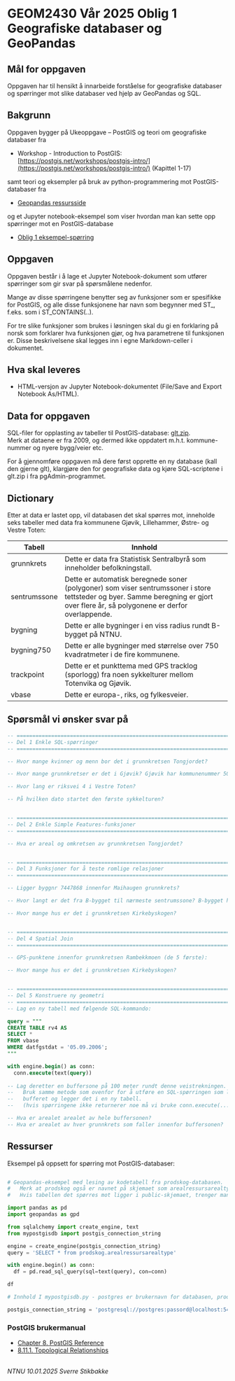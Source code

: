 # GEOM2430 Vår 2025 Oblig 1<br/>Geografiske databaser og GeoPandas


## Mål for oppgaven

Oppgaven har til hensikt å innarbeide forståelse for geografiske databaser og spørringer mot slike databaser ved hjelp av GeoPandas og SQL. 


## Bakgrunn

Oppgaven bygger på Ukeoppgave – PostGIS og teori om geografiske databaser fra 

- Workshop - Introduction to PostGIS: [https://postgis.net/workshops/postgis-intro/](https://postgis.net/workshops/postgis-intro/) (Kapittel 1-17)

samt teori og eksempler på bruk av python-programmering mot PostGIS-databaser fra 

- [Geopandas ressursside](../geopandas/)

og et Jupyter notebook-eksempel som viser hvordan man kan sette opp spørringer mot en PostGIS-database

- [Oblig 1 eksempel-spørring](oblig_1.html)

## Oppgaven

Oppgaven består i å lage et Jupyter Notebook-dokument som utfører spørringer som gir svar på spørsmålene nedenfor.

Mange av disse spørringene benytter seg av funksjoner som er spesifikke for PostGIS, og alle disse funksjonene har navn som begynner med ST_, f.eks. som i ST_CONTAINS(..). 

For tre slike funksjoner som brukes i løsningen skal du gi en forklaring på norsk som forklarer hva funksjonen gjør, og hva parametrene til funksjonen er. Disse beskrivelsene skal legges inn i egne Markdown-celler i dokumentet.

## Hva skal leveres

- HTML-versjon av Jupyter Notebook-dokumentet (File/Save and Export Notebook As/HTML).

## Data for oppgaven

SQL-filer for opplasting av tabeller til PostGIS-database: [glt.zip](docs/glt.zip). 
<br/>Merk at dataene er fra 2009, og dermed ikke oppdatert m.h.t. kommune-nummer og nyere bygg/veier etc.

For å gjennomføre oppgaven må dere først opprette en ny database (kall den gjerne glt), klargjøre den for geografiske data og kjøre SQL-scriptene i glt.zip i fra pgAdmin-programmet.

## Dictionary

Etter at data er lastet opp, vil databasen det skal spørres mot, inneholde seks tabeller med data fra kommunene Gjøvik, Lillehammer, Østre- og Vestre Toten:

Tabell | Innhold
--- | ---
grunnkrets |Dette er data fra Statistisk Sentralbyrå som inneholder befolkningstall.
sentrumssone |Dette er automatisk beregnede soner (polygoner) som viser sentrumssoner i store tettsteder og byer.  Samme beregning er gjort over flere år, så polygonene er derfor overlappende.
bygning |Dette er alle bygninger i en viss radius rundt B-bygget på NTNU.
bygning750 |Dette er alle bygninger med størrelse over 750 kvadratmeter i de fire kommunene.
trackpoint |Dette er et punkttema med GPS tracklog (sporlogg) fra noen sykkelturer mellom Totenvika og Gjøvik.
vbase |Dette er europa-, riks, og fylkesveier.

## Spørsmål vi ønsker svar på

```SQL
-- ================================================================================
-- Del 1 Enkle SQL-spørringer
-- ================================================================================

-- Hvor mange kvinner og menn bor det i grunnkretsen Tongjordet?

-- Hvor mange grunnkretser er det i Gjøvik? Gjøvik har kommunenummer 502.

-- Hvor lang er riksvei 4 i Vestre Toten?

-- På hvilken dato startet den første sykkelturen?


-- ================================================================================
-- Del 2 Enkle Simple Features-funksjoner
-- ================================================================================

-- Hva er areal og omkretsen av grunnkretsen Tongjordet?


-- ================================================================================
-- Del 3 Funksjoner for å teste romlige relasjoner
-- ================================================================================

-- Ligger byggnr 7447868 innenfor Maihaugen grunnkrets?

-- Hvor langt er det fra B-bygget til nærmeste sentrumssone? B-bygget har byggnr. 7482434.

-- Hvor mange hus er det i grunnkretsen Kirkebyskogen?


-- ================================================================================
-- Del 4 Spatial Join
-- ================================================================================

-- GPS-punktene innenfor grunnkretsen Rambekkmoen (de 5 første):

-- Hvor mange hus er det i grunnkretsen Kirkebyskogen?


-- ================================================================================
-- Del 5 Konstruere ny geometri
-- ================================================================================
-- Lag en ny tabell med følgende SQL-kommando:

query = """
CREATE TABLE rv4 AS
SELECT *
FROM vbase
WHERE datfgstdat = '05.09.2006';
"""

with engine.begin() as conn:
  conn.execute(text(query))
  
-- Lag deretter en buffersone på 100 meter rundt denne veistrekningen.
--   Bruk samme metode som ovenfor for å utføre en SQL-spørringen som lager 
--   bufferet og legger det i en ny tabell.
--   (hvis spørringene ikke returnerer noe må vi bruke conn.execute(...) -metoden.

-- Hva er arealet arealet av hele buffersonen?
-- Hva er arealet av hver grunnkrets som faller innenfor buffersonen?

```

## Ressurser

Eksempel på oppsett for spørring mot PostGIS-databaser:

```python

# Geopandas-eksempel med lesing av kodetabell fra prodskog-databasen.
#   Merk at prodskog også er navnet på skjemaet som arealressursarealtype-tabellen ligger i.
#   Hvis tabellen det spørres mot ligger i public-skjemaet, trenger man ikke spesifisere skjema 

import pandas as pd
import geopandas as gpd

from sqlalchemy import create_engine, text
from mypostgisdb import postgis_connection_string

engine = create_engine(postgis_connection_string)
query = 'SELECT * from prodskog.arealressursarealtype'

with engine.begin() as conn:
  df = pd.read_sql_query(sql=text(query), con=conn)

df

```


```python
# Innhold I mypostgisdb.py - postgres er brukernavn for databasen, prodskog er navnet på databasen

postgis_connection_string = 'postgresql://postgres:passord@localhost:5432/prodskog'

```

### PostGIS brukermanual

- [Chapter 8. PostGIS Reference](https://postgis.net/docs/manual-3.4/reference.html)
- [8.11.1. Topological Relationships](https://postgis.net/docs/manual-3.4/reference.html#Spatial_Relationships)



\
_NTNU 10.01.2025 Sverre Stikbakke_